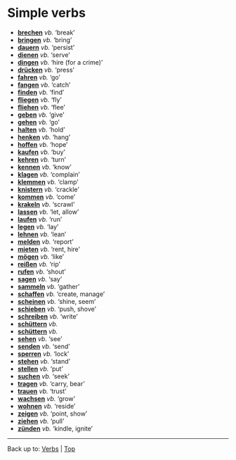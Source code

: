 # Simple verbs

- **[brechen](b/br/brechen.md)** *vb.* ‘break’
- **[bringen](b/br/bringen.md)** *vb.* ‘bring’
- **[dauern](d/da/dauern.md)** *vb.* ‘persist’
- **[dienen](d/di/dienen.md)** *vb.* ‘serve’
- **[dingen](d/di/dingen.md)** *vb.* ‘hire (for a crime)’
- **[drücken](d/dr/druecken.md)** *vb.* ‘press’
- **[fahren](f/fa/fahren.md)** *vb.* ‘go’
- **[fangen](f/fa/fangen.md)** *vb.* ‘catch’
- **[finden](f/fi/finden.md)** *vb.* ‘find’
- **[fliegen](f/fl/fliegen.md)** *vb.* ‘fly’
- **[fliehen](f/fl/fliehen.md)** *vb.* ‘flee’
- **[geben](g/ge/geben.md)** *vb.* ‘give’
- **[gehen](g/ge/gehen.md)** *vb.* ‘go’
- **[halten](h/ha/halten.md)** *vb.* ‘hold’
- **[henken](h/he/henken.md)** *vb.* ‘hang’
- **[hoffen](h/ho/hoffen.md)** *vb.* ‘hope’
- **[kaufen](k/ka/kaufen.md)** *vb.* ‘buy’
- **[kehren](k/ke/kehren.md)** *vb.* ‘turn’
- **[kennen](k/ke/kennen.md)** *vb.* ‘know’
- **[klagen](k/kl/klagen.md)** *vb.* ‘complain’
- **[klemmen](k/kl/klemmen.md)** *vb.* ‘clamp’
- **[knistern](k/kn/knistern.md)** *vb.* ‘crackle’
- **[kommen](k/ko/kommen.md)** *vb.* ‘come’
- **[krakeln](k/kr/krakeln.md)** *vb.* ‘scrawl’
- **[lassen](l/la/lassen.md)** *vb.* ‘let, allow’
- **[laufen](l/la/laufen.md)** *vb.* ‘run’
- **[legen](l/le/legen.md)** *vb.* ‘lay’
- **[lehnen](l/le/lehnen.md)** *vb.* ‘lean’
- **[melden](m/me/melden.md)** *vb.* ‘report’
- **[mieten](m/mi/mieten.md)** *vb.* ‘rent, hire’
- **[mögen](m/moe/moegen.md)** *vb.* ‘like’
- **[reißen](r/re/reissen.md)** *vb.* ‘rip’
- **[rufen](r/ru/rufen.md)** *vb.* ‘shout’
- **[sagen](s/sa/sagen.md)** *vb.* ‘say’
- **[sammeln](s/sa/sammeln.md)** *vb.* ‘gather’
- **[schaffen](s/sc/schaffen.md)** *vb.* ‘create, manage’
- **[scheinen](s/sc/scheinen.md)** *vb.* ‘shine, seem’
- **[schieben](s/sc/schieben.md)** *vb.* ‘push, shove’
- **[schreiben](s/sc/schreiben.md)** *vb.* ‘write’
- **[schüttern](s/sc/schuettern.md)** *vb.*
- **[schüttern](s/sc/schuettern.md)** *vb.*
- **[sehen](s/se/sehen.md)** *vb.* ‘see’
- **[senden](s/se/senden.md)** *vb.* ‘send’
- **[sperren](s/sp/sperren.md)** *vb.* ‘lock’
- **[stehen](s/st/stehen.md)** *vb.* ‘stand’
- **[stellen](s/st/stellen.md)** *vb.* ‘put’
- **[suchen](s/su/suchen.md)** *vb.* ‘seek’
- **[tragen](t/tr/tragen.md)** *vb.* ‘carry, bear’
- **[trauen](t/tr/trauen.md)** *vb.* ‘trust’
- **[wachsen](w/wa/wachsen.md)** *vb.* ‘grow’
- **[wohnen](w/wo/wohnen.md)** *vb.* ‘reside’
- **[zeigen](z/ze/zeigen.md)** *vb.* ‘point, show’
- **[ziehen](z/zi/ziehen.md)** *vb.* ‘pull’
- **[zünden](z/zue/zuenden.md)** *vb.* ‘kindle, ignite’

----

Back up to: [Verbs](index.md) | [Top](../index.md)
